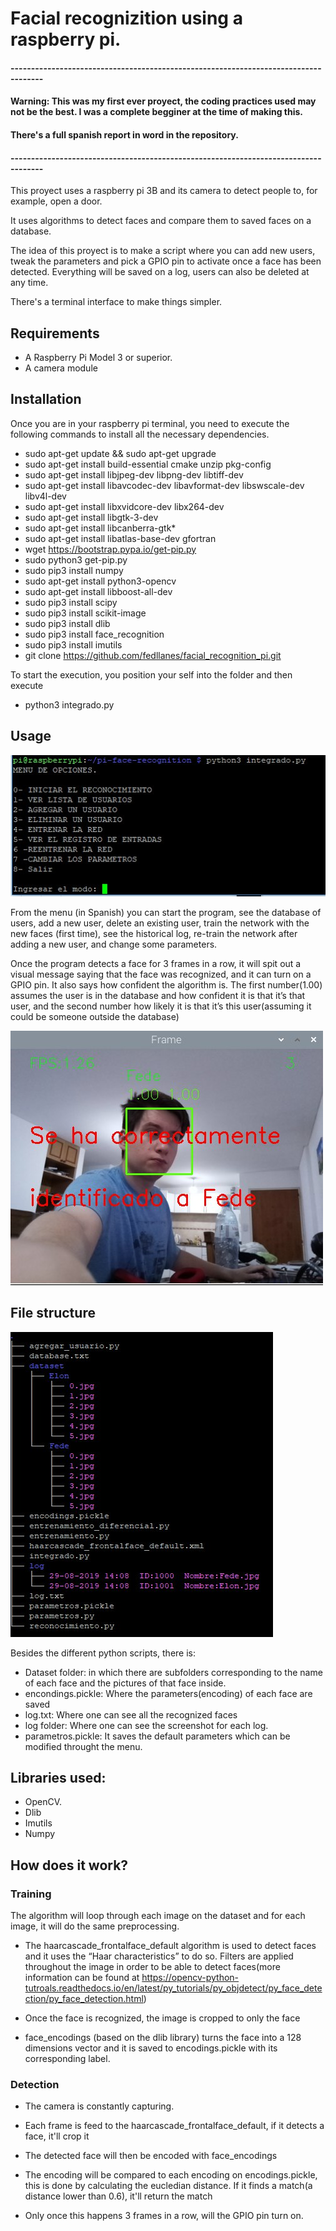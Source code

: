 # Facial recognizition using a raspberry pi.
#### ------------------------------------------------------------------------------------
#### Warning: This was my first ever proyect, the coding practices used may not be the best. I was a complete begginer at the time of making this.
#### There's a full spanish report in word in the repository.
#### ------------------------------------------------------------------------------------

This proyect uses a raspberry pi 3B and its camera to detect people to, for example, open a door. 

It uses algorithms to detect faces and compare them to saved faces on a database.

The idea of this proyect is to make a script where you can add new users, tweak the parameters and pick a GPIO pin to activate once a face has been detected. Everything will be saved on a log, users can also be deleted at any time.

There's a terminal interface to make things simpler. 

## Requirements 

* A Raspberry Pi Model 3 or superior. 
* A camera module 

## Installation

Once you are in your raspberry pi terminal, you need to execute the following commands to install all the necessary dependencies. 

* sudo apt-get update && sudo apt-get upgrade 
* sudo apt-get install build-essential cmake unzip pkg-config 
* sudo apt-get install libjpeg-dev libpng-dev libtiff-dev 
* sudo apt-get install libavcodec-dev libavformat-dev libswscale-dev libv4l-dev 
* sudo apt-get install libxvidcore-dev libx264-dev 
* sudo apt-get install libgtk-3-dev 
* sudo apt-get install libcanberra-gtk* 
* sudo apt-get install libatlas-base-dev gfortran 
* wget https://bootstrap.pypa.io/get-pip.py 
* sudo python3 get-pip.py 
* sudo pip3 install numpy 
* sudo apt-get install python3-opencv 
* sudo apt-get install libboost-all-dev 
* sudo pip3 install scipy 
* sudo pip3 install scikit-image 
* sudo pip3 install dlib 
* sudo pip3 install face_recognition 
* sudo pip3 install imutils 
* git clone https://github.com/fedllanes/facial_recognition_pi.git

To start the execution, you position your self into the folder and then execute
* python3 integrado.py 

## Usage
![menu](images/1.jpeg)

From the menu (in Spanish) you can start the program, see the database of users, add a new user, delete an existing user, train the network with the new faces (first time), see the historical log, re-train the network after adding a new user, and change some parameters. 

Once the program detects a face for 3 frames in a row, it will spit out a visual message saying that the face was recognized, and it can turn on a GPIO pin. It also says how confident the algorithm is.  The first number(1.00) assumes the user is in the database and how confident it is that it’s that user, and the second number how likely it is that it’s this user(assuming it could be someone outside the database) 

![detection](images/2.jpeg)

## File structure

![file_structure](images/3.jpeg)

Besides the different python scripts, there is:
* Dataset folder: in which there are subfolders corresponding to the name of each face and the pictures of that face inside.
* encondings.pickle: Where the parameters(encoding) of each face are saved
* log.txt: Where one can see all the recognized faces 
* log folder: Where one can see the screenshot for each log. 
* parametros.pickle: It saves the default parameters which can be modified throught the menu.

## Libraries used: 

* OpenCV. 
* Dlib 
* Imutils 
* Numpy 

## How does it work? 

  ### Training
  
  The algorithm will loop through each image on the dataset and for each image, it will do the same preprocessing.

  * The haarcascade_frontalface_default algorithm is used to detect faces and it uses the “Haar characteristics” to do so. Filters are applied throughout the image in order to be able to detect faces(more information can be found at https://opencv-python-tutroals.readthedocs.io/en/latest/py_tutorials/py_objdetect/py_face_detection/py_face_detection.html) 

  * Once the face is recognized, the image is cropped to only the face

  * face_encodings (based on the dlib library) turns the face into a 128 dimensions vector and it is saved to encodings.pickle with its corresponding label.

  ### Detection
  
  * The camera is constantly capturing.
  
  * Each frame is feed to the haarcascade_frontalface_default, if it detects a face, it'll crop it
  
  * The detected face will then be encoded with face_encodings
  
  * The encoding will be compared to each encoding on encodings.pickle, this is done by calculating the eucledian distance. If it finds a match(a distance lower than 0.6), it'll return the match
 
  * Only once this happens 3 frames in a row, will the GPIO pin turn on.


